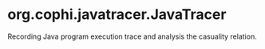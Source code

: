 # org.cophi.javatracer.JavaTracer

Recording Java program execution trace and analysis the casuality relation.
